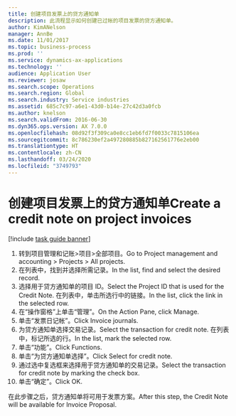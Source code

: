 ```yaml
---
title: 创建项目发票上的贷方通知单
description: 此流程显示如何创建已过帐的项目发票的贷方通知单。
author: KimANelson
manager: AnnBe
ms.date: 11/01/2017
ms.topic: business-process
ms.prod: ''
ms.service: dynamics-ax-applications
ms.technology: ''
audience: Application User
ms.reviewer: josaw
ms.search.scope: Operations
ms.search.region: Global
ms.search.industry: Service industries
ms.assetid: 685c7c97-a6e1-43d0-b14e-27c42d3a0fcb
ms.author: knelson
ms.search.validFrom: 2016-06-30
ms.dyn365.ops.version: AX 7.0.0
ms.openlocfilehash: 08d92f3f309ca0e8cc1eb6fd7f0033c7815106ea
ms.sourcegitcommit: 8c786230ef2a497280885b827162561776e2eb00
ms.translationtype: HT
ms.contentlocale: zh-CN
ms.lasthandoff: 03/24/2020
ms.locfileid: "3749793"
---
```

# <a name="create-a-credit-note-on-project-invoices"></a><span data-ttu-id="42c4b-103">创建项目发票上的贷方通知单</span><span class="sxs-lookup"><span data-stu-id="42c4b-103">Create a credit note on project invoices</span></span>

[!include [task guide banner](../../includes/task-guide-banner.md)]

1. <span data-ttu-id="42c4b-104">转到项目管理和记账>项目>全部项目。</span><span class="sxs-lookup"><span data-stu-id="42c4b-104">Go to Project management and accounting > Projects > All projects.</span></span> 
2. <span data-ttu-id="42c4b-105">在列表中，找到并选择所需记录。</span><span class="sxs-lookup"><span data-stu-id="42c4b-105">In the list, find and select the desired record.</span></span> 
3. <span data-ttu-id="42c4b-106">选择用于贷方通知单的项目 ID。</span><span class="sxs-lookup"><span data-stu-id="42c4b-106">Select the Project ID that is used for the Credit Note.</span></span> <span data-ttu-id="42c4b-107">在列表中，单击所选行中的链接。</span><span class="sxs-lookup"><span data-stu-id="42c4b-107">In the list, click the link in the selected row.</span></span> 
4. <span data-ttu-id="42c4b-108">在“操作窗格”上单击“管理”。</span><span class="sxs-lookup"><span data-stu-id="42c4b-108">On the Action Pane, click Manage.</span></span> 
5. <span data-ttu-id="42c4b-109">单击“发票日记帐”。</span><span class="sxs-lookup"><span data-stu-id="42c4b-109">Click Invoice journals.</span></span> 
6. <span data-ttu-id="42c4b-110">为贷方通知单选择交易记录。</span><span class="sxs-lookup"><span data-stu-id="42c4b-110">Select the transaction for credit note.</span></span> <span data-ttu-id="42c4b-111">在列表中，标记所选的行。</span><span class="sxs-lookup"><span data-stu-id="42c4b-111">In the list, mark the selected row.</span></span> 
7. <span data-ttu-id="42c4b-112">单击“功能”。</span><span class="sxs-lookup"><span data-stu-id="42c4b-112">Click Functions.</span></span> 
8. <span data-ttu-id="42c4b-113">单击“为贷方通知单选择”。</span><span class="sxs-lookup"><span data-stu-id="42c4b-113">Click Select for credit note.</span></span> 
9. <span data-ttu-id="42c4b-114">通过选中复选框来选择用于贷方通知单的交易记录。</span><span class="sxs-lookup"><span data-stu-id="42c4b-114">Select the transaction for credit note by marking the check box.</span></span>
10. <span data-ttu-id="42c4b-115">单击“确定”。</span><span class="sxs-lookup"><span data-stu-id="42c4b-115">Click OK.</span></span> 

<span data-ttu-id="42c4b-116">在此步骤之后，贷方通知单将可用于发票方案。</span><span class="sxs-lookup"><span data-stu-id="42c4b-116">After this step, the Credit Note will be available for Invoice Proposal.</span></span>
